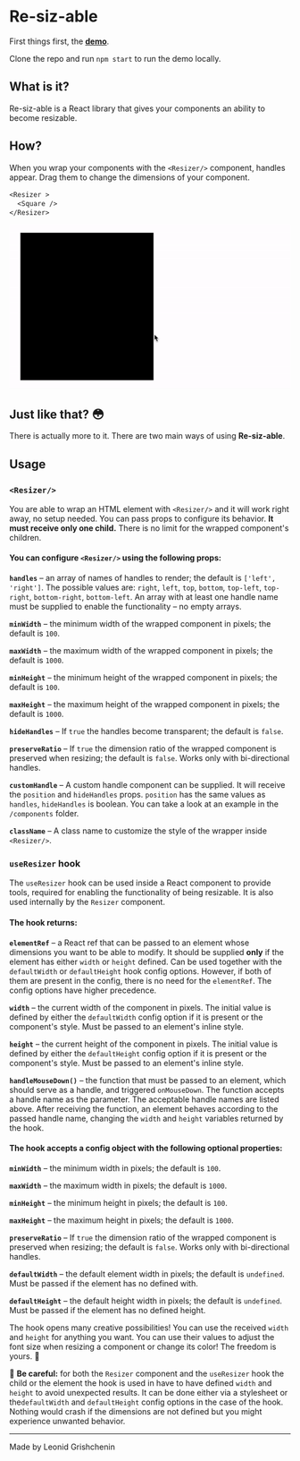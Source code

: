 # Re-siz-able

First things first, the [**demo**](http://resizable-demo.surge.sh).

Clone the repo and run `npm start` to run the demo locally.

## What is it?

Re-siz-able is a React library that gives your components an ability to become resizable.

## How?

When you wrap your components with the `<Resizer/>` component, handles appear. Drag them to change the dimensions of your component.

```
<Resizer >
  <Square />
</Resizer>
```

![Demo gif](/demo.gif)

## Just like that? 😳

There is actually more to it. There are two main ways of using **Re-siz-able**.

## Usage

### `<Resizer/>`

You are able to wrap an HTML element with `<Resizer/>` and it will work right away, no setup needed. You can pass props to configure its behavior. **It must receive only one child.** There is no limit for the wrapped component's children.

#### You can configure `<Resizer/>` using the following props:

**`handles`** – an array of names of handles to render; the default is `['left', 'right']`. The possible values are: `right`, `left`, `top`, `bottom`, `top-left`, `top-right`, `bottom-right`, `bottom-left`. An array with at least one handle name must be supplied to enable the functionality – no empty arrays.

**`minWidth`** – the minimum width of the wrapped component in pixels; the default is `100`.

**`maxWidth`** – the maximum width of the wrapped component in pixels; the default is `1000`.

**`minHeight`** – the minimum height of the wrapped component in pixels; the default is `100`.

**`maxHeight`** – the maximum height of the wrapped component in pixels; the default is `1000`.

**`hideHandles`** – If `true` the handles become transparent; the default is `false`.

**`preserveRatio`** – If `true` the dimension ratio of the wrapped component is preserved when resizing; the default is `false`. Works only with bi-directional handles.

**`customHandle`** – A custom handle component can be supplied. It will receive the `position` and `hideHandles` props. `position` has the same values as `handles`, `hideHandles` is boolean. You can take a look at an example in the `/components` folder.

**`className`** – A class name to customize the style of the wrapper inside `<Resizer/>`.

### `useResizer` hook

The `useResizer` hook can be used inside a React component to provide tools, required for enabling the functionality of being resizable. It is also used internally by the `Resizer` component.

#### The hook returns:

**`elementRef`** – a React ref that can be passed to an element whose dimensions you want to be able to modify. It should be supplied **only** if the element has either `width` or `height` defined. Can be used together with the `defaultWidth` or `defaultHeight` hook config options. However, if both of them are present in the config, there is no need for the `elementRef`. The config options have higher precedence.

**`width`** – the current width of the component in pixels. The initial value is defined by either the `defaultWidth` config option if it is present or the component's style. Must be passed to an element's inline style.

**`height`** – the current height of the component in pixels. The initial value is defined by either the `defaultHeight` config option if it is present or the component's style. Must be passed to an element's inline style.

**`handleMouseDown()`** – the function that must be passed to an element, which should serve as a handle, and triggered `onMouseDown`. The function accepts a handle name as the parameter. The acceptable handle names are listed above. After receiving the function, an element behaves according to the passed handle name, changing the `width` and `height` variables returned by the hook.

#### The hook accepts a config object with the following optional properties:

**`minWidth`** – the minimum width in pixels; the default is `100`.

**`maxWidth`** – the maximum width in pixels; the default is `1000`.

**`minHeight`** – the minimum height in pixels; the default is `100`.

**`maxHeight`** – the maximum height in pixels; the default is `1000`.

**`preserveRatio`** – If `true` the dimension ratio of the wrapped component is preserved when resizing; the default is `false`. Works only with bi-directional handles.

**`defaultWidth`** – the default element width in pixels; the default is `undefined`. Must be passed if the element has no defined with.

**`defaultHeight`** – the default height width in pixels; the default is `undefined`. Must be passed if the element has no defined height.

The hook opens many creative possibilities! You can use the received `width` and `height` for anything you want. You can use their values to adjust the font size when resizing a component or change its color! The freedom is yours. 🙌

🛑 **Be careful:** for both the `Resizer` component and the `useResizer` hook the child or the element the hook is used in have to have defined `width` and `height` to avoid unexpected results. It can be done either via a stylesheet or the`defaultWidth` and `defaultHeight` config options in the case of the hook. Nothing would crash if the dimensions are not defined but you might experience unwanted behavior.

---

Made by Leonid Grishchenin
